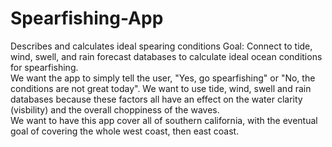 # Spearfishing-App
Describes and calculates ideal spearing conditions
Goal: Connect to tide, wind, swell, and rain forecast databases to calculate ideal ocean conditions for spearfishing.  
We want the app to simply tell the user, "Yes, go spearfishing" or "No, the conditions are not great today". 
We want to use tide, wind, swell and rain databases because these factors all have an effect on the water clarity (visbility) and the overall choppiness of the waves.  
We want to have this app cover all of southern california, with the eventual goal of covering the whole west coast, then east coast.  
